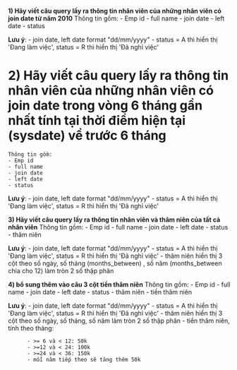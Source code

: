 **1) Hãy viết câu query lấy ra thông tin nhân viên của những nhân viên có join date từ năm 2010**
    Thông tin gồm:
    - Emp id
    - full name
    - join date
    - left date
    - status 
 
   **Lưu ý**: 
        - join date, left date format "dd/mm/yyyy"
        - status = A thì hiển thị 'Đang làm việc', status = R thì hiển thị 'Đã nghỉ việc'

# 2) Hãy viết câu query lấy ra thông tin nhân viên của những nhân viên có join date trong vòng 6 tháng gần nhất tính tại thời điểm hiện tại (sysdate) về trước 6 tháng
    Thông tin gồm:
    - Emp id
    - full name
    - join date
    - left date
    - status 
 
   **Lưu ý**: 
        - join date, left date format "dd/mm/yyyy"
        - status = A thì hiển thị 'Đang làm việc', status = R thì hiển thị 'Đã nghỉ việc'

**3) Hãy viết câu query lấy ra thông tin nhân viên và thâm niên của tất cả nhân viên**
    Thông tin gồm:
    - Emp id
    - full name
    - join date
    - left date
    - status 
    - thâm niên

**Lưu ý**: 
        - join date, left date format "dd/mm/yyyy"
        - status = A thì hiển thị 'Đang làm việc', status = R thì hiển thị 'Đã nghỉ việc'
        - thâm niên hiển thị 3 cột theo số ngày, số tháng (months_between) , số năm (months_between chia cho 12) làm tròn 2 số thập phân


**4) bổ sung thêm vào câu 3 cột tiền thâm niên**
    Thông tin gồm:
    - Emp id
    - full name
    - join date
    - left date
    - status 
    - thâm niên
    - tiền thâm niên

**Lưu ý**: 
        - join date, left date format "dd/mm/yyyy"
        - status = A thì hiển thị 'Đang làm việc', status = R thì hiển thị 'Đã nghỉ việc'
        - thâm niên hiển thị 3 cột theo số ngày, số tháng, số năm làm tròn 2 số thập phân
        - tiền thâm niên, tính theo tháng:
        
          - >= 6 và < 12: 50k
          - >=12 và < 24: 100k
          - >=24 và < 36: 150k
          - mỗi năm tiếp theo sẽ tăng thêm 50k 
